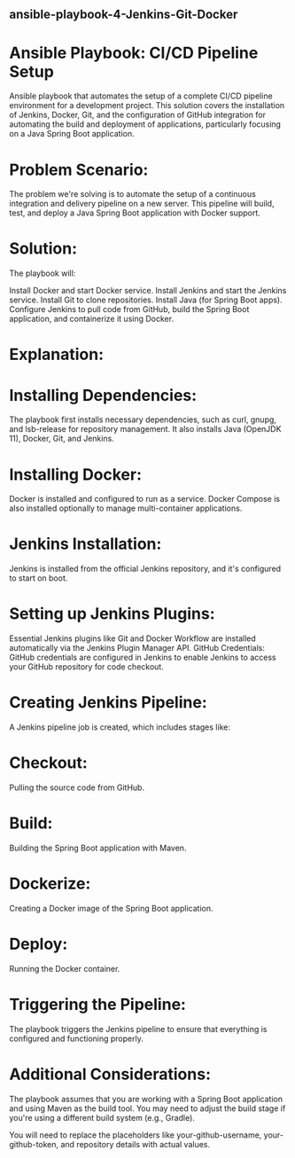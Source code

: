 ## ansible-playbook-4-Jenkins-Git-Docker

# Ansible Playbook: CI/CD Pipeline Setup
Ansible playbook that automates the setup of a complete CI/CD pipeline environment for a development project. This solution covers the installation of Jenkins, Docker, Git, and the configuration of GitHub integration for automating the build and deployment of applications, particularly focusing on a Java Spring Boot application.

# Problem Scenario:
The problem we're solving is to automate the setup of a continuous integration and delivery pipeline on a new server. This pipeline will build, test, and deploy a Java Spring Boot application with Docker support.

# Solution:
The playbook will:

Install Docker and start Docker service.
Install Jenkins and start the Jenkins service.
Install Git to clone repositories.
Install Java (for Spring Boot apps).
Configure Jenkins to pull code from GitHub, build the Spring Boot application, and containerize it using Docker.

# Explanation:

# Installing Dependencies: 

The playbook first installs necessary dependencies, such as curl, gnupg, and lsb-release for repository management. 
It also installs Java (OpenJDK 11), Docker, Git, and Jenkins.

# Installing Docker: 

Docker is installed and configured to run as a service. Docker Compose is also installed optionally to manage multi-container applications.

# Jenkins Installation: 

Jenkins is installed from the official Jenkins repository, and it's configured to start on boot.

# Setting up Jenkins Plugins: 

Essential Jenkins plugins like Git and Docker Workflow are installed automatically via the Jenkins Plugin Manager API.
GitHub Credentials: GitHub credentials are configured in Jenkins to enable Jenkins to access your GitHub repository for code checkout.

# Creating Jenkins Pipeline: 

A Jenkins pipeline job is created, which includes stages like:

# Checkout: 

Pulling the source code from GitHub.

# Build: 

Building the Spring Boot application with Maven.

# Dockerize: 

Creating a Docker image of the Spring Boot application.

# Deploy: 

Running the Docker container.

# Triggering the Pipeline: 

The playbook triggers the Jenkins pipeline to ensure that everything is configured and functioning properly.

# Additional Considerations:

The playbook assumes that you are working with a Spring Boot application and using Maven as the build tool. You may need to adjust the build stage if you're using a different build system (e.g., Gradle).

You will need to replace the placeholders like your-github-username, your-github-token, and repository details with actual values.
